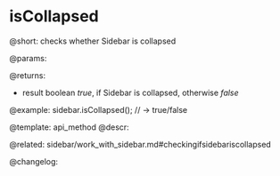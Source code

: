 isCollapsed
=============

@short: checks whether Sidebar is collapsed


@params:


@returns:
- result		boolean			<i>true</i>, if Sidebar is collapsed, otherwise <i>false</i>


@example:
sidebar.isCollapsed(); // -> true/false


@template: api_method
@descr:

@related: sidebar/work_with_sidebar.md#checkingifsidebariscollapsed



@changelog:



